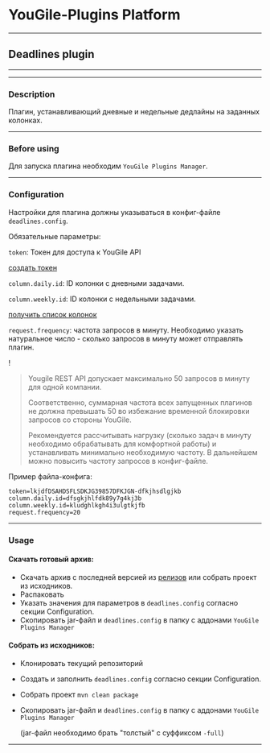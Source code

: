 # YouGile-Plugins Platform
___
## Deadlines plugin
___
___
### Description

Плагин, устанавливающий дневные и недельные дедлайны на заданных колонках.
___
### Before using

Для запуска плагина необходим `YouGile Plugins Manager`.

___
### Configuration

Настройки для плагина должны указываться в конфиг-файле `deadlines.config`.

Обязательные параметры:

`token`:
Токен для доступа к YouGile API

[создать токен](https://en.yougile.com/api-v2#/operations/AuthKeyController_create)

`column.daily.id`:
ID колонки с дневными задачами.

`column.weekly.id`: ID колонки с недельными задачами.

[получить список колонок](https://en.yougile.com/api-v2#/operations/ColumnController_search)

`request.frequency`: частота запросов в минуту.
Необходимо указать натуральное число - сколько запросов в минуту может отправлять плагин.

!
> Yougile REST API допускает максимально 50 запросов в минуту для одной компании.
> 
> Соответственно, суммарная частота всех запущенных плагинов не должна превышать 50 
> во избежание временной блокировки запросов со стороны YouGile.
> 
> Рекомендуется рассчитывать нагрузку (сколько задач в минуту необходимо обрабатывать для комфортной работы)
> и устанавливать минимально необходимую частоту.
> В дальнейшем можно повысить частоту запросов в конфиг-файле.


Пример файла-конфига:
```properties
token=lkjdfDSAHDSFLSDKJG39857DFKJGN-dfkjhsdlgjkb
column.daily.id=dfsgkjhlfdk89y7g4kj3b
column.weekly.id=kludghlkgh4i3ulgtkjfb
request.frequency=20
```
___
### Usage

#### Скачать готовый архив:
- Скачать архив с последней версией из [релизов](https://github.com/PatBatTB/yougile-plugins-deadlines/releases) или собрать проект из исходников.
- Распаковать
- Указать значения для параметров в `deadlines.config` согласно секции Configuration.
- Скопировать jar-файл и `deadlines.config` в папку с аддонами `YouGile Plugins Manager`

#### Собрать из исходников:
- Клонировать текущий репозиторий
- Создать и заполнить `deadlines.config` согласно секции Configuration.
- Собрать проект `mvn clean package`
- Скопировать jar-файл и `deadlines.config` в папку с аддонами `YouGile Plugins Manager`

  (jar-файл необходимо брать "толстый" с суффиксом `-full`) 
___
